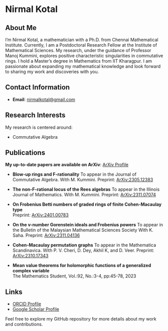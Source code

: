 # Nirmal Kotal

## About Me

I’m Nirmal Kotal, a mathematician with a Ph.D. from Chennai Mathematical Institute. Currently, I am a Postdoctoral Research Fellow at the Institute of Mathematical Sciences. My research, under the guidance of Professor Manoj Kummini, explores positive characteristic singularities in commutative rings. I hold a Master’s degree in Mathematics from IIT Kharagpur. I am passionate about expanding my mathematical knowledge and look forward to sharing my work and discoveries with you.

## Contact Information

- **Email**: [nirmalkotal@gmail.com](mailto:nirmalkotal@gmail.com)

## Research Interests

My research is centered around:
- Commutative Algebra


## Publications

**My up-to-date papers are available on ArXiv**: [ArXiv Profile](https://arxiv.org/a/kotal_n_1.html)

  - **Blow-up rings and F-rationality** 
  To appear in the Journal of Commutative Algebra.
  With M. Kummini.
  Preprint: [ArXiv:2305.12383](https://arxiv.org/abs/2305.12383)

  - **The non-F-rational locus of the Rees algebras** 
  To appear in the Illinois Journal of Mathematics.
  With M. Kummini.
  Preprint: [ArXiv:2311.07074](https://arxiv.org/abs/2311.07074)

  - **On Frobenius Betti numbers of graded rings of finite Cohen-Macaulay type**  
  Preprint: [ArXiv:2401.00783](https://arxiv.org/abs/2401.00783)

  - **On the v-number Gorenstein ideals and Frobenius powers**
    To appear in the Bulletin of the Malaysian Mathematical Sciences Society
  With K. Saha.
  Preprint: [ArXiv:2311.04136](https://arxiv.org/abs/2311.04136)

  - **Cohen-Macaulay permutation graphs**
    To appear in the Mathematica Scandinavica.
  With P. V. Cheri, D. Dey, Akhil K, and D. Veer.
  Preprint: [ArXiv:2310.17343](https://arxiv.org/abs/2310.17343)

- **Mean value theorems for holomorphic functions of a generalized complex variable**  
  The Mathematics Student, Vol.:92, No.:3-4, pp:45-78, 2023

## Links

- [ORCID Profile](https://orcid.org/0000-0001-2345-6789)
- [Google Scholar Profile](https://scholar.google.com/citations?user=your_google_scholar_id)

Feel free to explore my GitHub repository for more details about my work and contributions.
